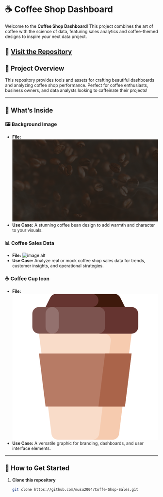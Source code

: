 # ☕ Coffee Shop Dashboard  

Welcome to the **Coffee Shop Dashboard**! This project combines the art of coffee with the science of data, featuring sales analytics and coffee-themed designs to inspire your next data project.

🔗 **[Visit the Repository](https://github.com/musu2004/Coffe-Shop-Sales)**
---

## 🎯 Project Overview  

This repository provides tools and assets for crafting beautiful dashboards and analyzing coffee shop performance. Perfect for coffee enthusiasts, business owners, and data analysts looking to caffeinate their projects!  

---

## 📂 What’s Inside  

### 🖼 Background Image  
- **File:** ![image alt](https://github.com/musu2004/Coffe-Shop-Sales/blob/main/Background%20Image.png)
- **Use Case:** A stunning coffee bean design to add warmth and character to your visuals.  

### 📊 Coffee Sales Data  
- **File:** ![image alt]([https://github.com/musu2004/Coffe-Shop-Sales/blob/main/Coffee%20Shop%20Sales_xlsx.png](https://github.com/user-attachments/assets/6c2409db-453c-49fa-8560-b564faaf51d2))
- **Use Case:** Analyze real or mock coffee shop sales data for trends, customer insights, and operational strategies.  

### ☕ Coffee Cup Icon  
- **File:** ![image alt](https://github.com/musu2004/Coffe-Shop-Sales/blob/main/coffee-cup.png)  
- **Use Case:** A versatile graphic for branding, dashboards, and user interface elements.  

---

## 🚀 How to Get Started  

1. **Clone this repository**  
   ```bash
   git clone https://github.com/musu2004/Coffe-Shop-Sales.git
